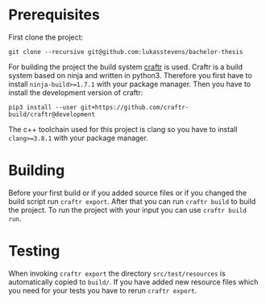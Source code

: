 # Prerequisites 
First clone the project:
```
git clone --recursive git@github.com:lukasstevens/bachelor-thesis
```
For building the project the build system [craftr](https://github.com/craftr-build/craftr) is used. Craftr is a build system based on ninja and written in python3.
Therefore you first have to install `ninja-build>=1.7.1` with your package manager. 
Then you have to install the development version of craftr:
```
pip3 install --user git+https://github.com/craftr-build/craftr@development
```
The c++ toolchain used for this project is clang so you have to install `clang>=3.8.1` with your package manager.

# Building
Before your first build or if you added source files or if you changed the build script run `craftr export`. 
After that you can run `craftr build` to build the project. To run the project with your input you can use `craftr build run`.

# Testing
When invoking `craftr export` the directory `src/test/resources` is automatically copied to `build/`. If you have added new resource files which you need for your tests you have to rerun `craftr export`.
